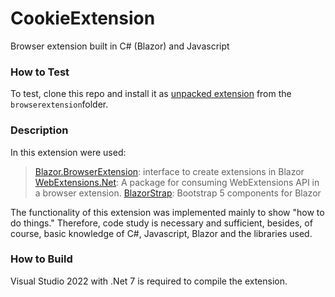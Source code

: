 # CookieExtension

Browser extension built in C# (Blazor) and Javascript

### How to Test

To test, clone this repo and install it as <u>unpacked extension</u> from the `browserextension`folder.



### Description

In this extension were used:
>[Blazor.BrowserExtension](https://github.com/mingyaulee/Blazor.BrowserExtension): interface to create extensions in Blazor
>[WebExtensions.Net](https://github.com/mingyaulee/WebExtensions.Net): A package for consuming WebExtensions API in a browser extension.
>[BlazorStrap](https://blazorstrap.io): Bootstrap 5 components for Blazor

The functionality of this extension was implemented mainly to show "how to do things." Therefore, code study is necessary and sufficient, besides, of course, basic knowledge of C#, Javascript, Blazor and the libraries used.



### How to Build

Visual Studio 2022 with .Net 7 is required to compile the extension.
